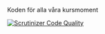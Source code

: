 Koden för alla våra kursmoment

[![Scrutinizer Code Quality](https://scrutinizer-ci.com/g/tiae24/report/badges/quality-score.png?b=main)](https://scrutinizer-ci.com/g/tiae24/report/?branch=main)
